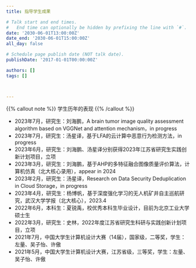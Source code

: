 ```yaml
---
title: 指导学生成果

# Talk start and end times.
#   End time can optionally be hidden by prefixing the line with `#`.
date: '2030-06-01T13:00:00Z'
date_end: '2030-06-01T15:00:00Z'
all_day: false

# Schedule page publish date (NOT talk date).
publishDate: '2017-01-01T00:00:00Z'

authors: []
tags: []



---
```


{{% callout note %}}
学生历年的表现
{{% /callout %}}

- 2023年7月，研究生：刘海鹏，A brain tumor image quality assessment algorithm based on VGGNet and attention mechanism，in progress
- 2023年7月，研究生：汤星译，基于LFA的云计算中恶意行为检测方法，in progress
- 2023年6月，研究生：刘海鹏、汤星译分别获得2023年江苏省研究生实践创新计划项目，立项
- 2023年3月，研究生：刘海鹏，基于AHP的多特征融合图像质量评价算法，计算机仿真（北大核心录用），appear in 2024
- 2023年2月，研究生：汤星译，Research on Data Security Deduplication in Cloud Storage，in progress
- 2023年4月，研究生：杨博帆，基于深度强化学习的无人机矿井自主巡航研究，武汉大学学报（北大核心），2023.4
- 2022年6月，本科生：夏锐禹，校优秀本科生毕业设计，目前为北京工业大学硕士生
- 2022年3月，研究生：史林，2022年度江苏省研究生科研与实践创新计划项目，立项
- 2021年7月，中国大学生计算机设计大赛（14届），国家级，二等奖，学生：左量、吴子怡、许傲
- 2021年5月，中国大学生计算机设计大赛，江苏省级，三等奖，学生：左量、吴子怡、许傲
